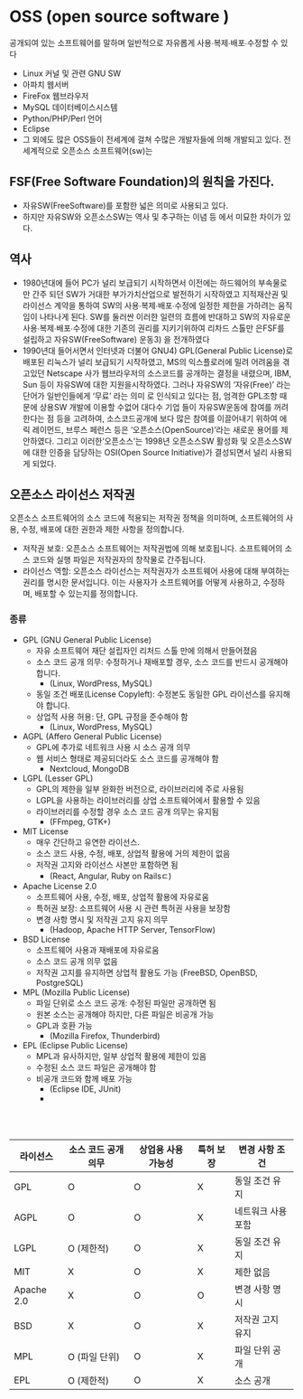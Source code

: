 # OSS (open source software )
공개되여 있는 소프트웨어를 말하며 일반적으로 자유롭게 사용∙복제∙배포∙수정할 수 있다
- Linux 커널 및 관련 GNU SW
- 아파치 웹서버
- FireFox 웹브라우저
- MySQL 데이터베이스시스템
- Python/PHP/Perl 언어
- Eclipse 
- 그 외에도 많은 OSS들이 전세계에 걸쳐 수많은 개발자들에 의해 개발되고 있다.
전세계적으로 오픈소스 소프트웨어(sw)는  
## FSF(Free Software Foundation)의 원칙을 가진다.
- 자유SW(FreeSoftware)를 포함한 넓은 의미로 사용되고 있다.
- 하지만 자유SW와 오픈소스SW는 역사 및 추구하는 이념 등 에서 미묘한 차이가 있다. 
## 역사
- 1980년대에 
들어 PC가 널리 보급되기 시작하면서 이전에는 하드웨어의 부속물로만 간주
되던 SW가 거대한 부가가치산업으로 발전하기 시작하였고 지적재산권 및 라이선스 계약을 통하여 SW의 사용∙복제∙배포∙수정에 일정한 제한을 가하려는 움직임이 나타나게 된다.
 SW를 둘러싼 이러한 일련의 흐름에 반대하고 SW의 자유로운사용∙복제∙배포∙수정에 대한
기존의 권리를 지키기위하여 리차드 스톨만 은FSF를 설립하고 자유SW(FreeSoftware) 운동3)
을 전개하였다
- 1990년대 
들어서면서 인터넷과 더불어 GNU4) GPL(General Public License)로 배포된
리눅스가 널리 보급되기 시작하였고, MS의 익스플로러에 밀려 어려움을 겪고있던 Netscape
사가 웹브라우저의 소스코드를 공개하는 결정을 내렸으며, IBM, Sun 등이 자유SW에 대한
지원을시작하였다. 
그러나 자유SW의 ‘자유(Free)’ 라는 단어가 일반인들에게 ‘무료’ 라는 의미
로 인식되고 있다는 점, 엄격한 GPL조항 때문에 상용SW 개발에 이용할 수없어 대다수 기업
들이 자유SW운동에 참여를 꺼려한다는 점 등을 고려하여, 소스코드공개에 보다 많은 참여를
이끌어내기 위하여 에릭 레이먼드, 브루스 페런스 등은
‘오픈소스(OpenSource)’라는 새로운
용어를 제안하였다. 그리고 이러한‘오픈소스’는 1998년 오픈소스SW 활성화 및 오픈소스SW
에 대한 인증을 담당하는 OSI(Open Source Initiative)가 결성되면서 널리 사용되게 되었다.
## 오픈소스 라이선스 저작권
오픈소스 소프트웨어의 소스 코드에 적용되는 저작권 정책을 의미하며, 소프트웨어의 사용, 수정, 배포에 대한 권한과 제한 사항을 정의합니다.
- 저작권 보호: 오픈소스 소프트웨어는 저작권법에 의해 보호됩니다. 소프트웨어의 소스 코드와 실행 파일은 저작권자의 창작물로 간주됩니다.
- 라이선스 역할: 오픈소스 라이선스는 저작권자가 소프트웨어 사용에 대해 부여하는 권리를 명시한 문서입니다. 이는 사용자가 소프트웨어를 어떻게 사용하고, 수정하며, 배포할 수 있는지를 정의합니다.
### 종류 
- GPL (GNU General Public License)
  - 자유 소프트웨어 재단 설립자인 리처드 스톨 만에 의해서 만들어졌음
  - 소스 코드 공개 의무: 수정하거나 재배포할 경우, 소스 코드를 반드시 공개해야 합니다.
    - (Linux, WordPress, MySQL)
  - 동일 조건 배포(License Copyleft): 수정본도 동일한 GPL 라이선스를 유지해야 합니다.
  - 상업적 사용 허용: 단, GPL 규정을 준수해야 함
    - (Linux, WordPress, MySQL)
- AGPL (Affero General Public License)
  - GPL에 추가로 네트워크 사용 시 소스 공개 의무
  - 웹 서비스 형태로 제공되더라도 소스 코드를 공개해야 함
    - Nextcloud, MongoDB
- LGPL (Lesser GPL)
  - GPL의 제한을 일부 완화한 버전으로, 라이브러리에 주로 사용됨
  - LGPL을 사용하는 라이브러리를 상업 소프트웨어에서 활용할 수 있음
  - 라이브러리를 수정할 경우 소스 코드 공개 의무는 유지됨
    - (FFmpeg, GTK+)
- MIT License
  - 매우 간단하고 유연한 라이선스.
  - 소스 코드 사용, 수정, 배포, 상업적 활용에 거의 제한이 없음
  - 저작권 고지와 라이선스 사본만 포함하면 됨
    - (React, Angular, Ruby on Railsㄷ)
- Apache License 2.0
  - 소프트웨어 사용, 수정, 배포, 상업적 활용에 자유로움
  - 특허권 보장: 소프트웨어 사용 시 관련 특허권 사용을 보장함
  - 변경 사항 명시 및 저작권 고지 유지 의무
    - (Hadoop, Apache HTTP Server, TensorFlow)
- BSD License
  - 소프트웨어 사용과 재배포에 자유로움
  - 소스 코드 공개 의무 없음
  - 저작권 고지를 유지하면 상업적 활용도 가능
    (FreeBSD, OpenBSD, PostgreSQL)
- MPL (Mozilla Public License)
  - 파일 단위로 소스 코드 공개: 수정된 파일만 공개하면 됨
  - 원본 소스는 공개해야 하지만, 다른 파일은 비공개 가능
  - GPL과 호환 가능
    - (Mozilla Firefox, Thunderbird)
- EPL (Eclipse Public License)
  - MPL과 유사하지만, 일부 상업적 활용에 제한이 있음
  - 수정된 소스 코드 파일은 공개해야 함
  - 비공개 코드와 함께 배포 가능
    - (Eclipse IDE, JUnit)
    - 
<br>
<br>


| 라이선스 | 소스 코드 공개 의무 | 상업용 사용 가능성 | 특허 보장 | 변경 사항 조건|
|-------|-------|-------|-------|-------|
|GPL	|O	|O|	X|	동일 조건 유지|
|AGPL	|O	|O	|X|	네트워크 사용 포함|
|LGPL	|O (제한적)|	O|	X|	동일 조건 유지|
|MIT|	X|	O|	X|	제한 없음|
|Apache 2.0	|X	|O	|O	|변경 사항 명시|
|BSD	|X	|O	|X|	저작권 고지 유지|
|MPL	|O (파일 단위)	|O	|X|	파일 단위 공개|
|EPL	|O (제한적)	|O	|X|	소스 공개|















